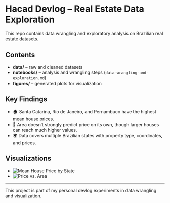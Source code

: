 # Hacad Devlog – Real Estate Data Exploration

This repo contains data wrangling and exploratory analysis on Brazilian real estate datasets.

## Contents
- **data/** – raw and cleaned datasets
- **notebooks/** – analysis and wrangling steps (`data-wrangling-and-exploration.md`)
- **figures/** – generated plots for visualization

## Key Findings
- 🏠 Santa Catarina, Rio de Janeiro, and Pernambuco have the highest mean house prices.
- 📏 Area doesn’t strongly predict price on its own, though larger houses can reach much higher values.
- 🌍 Data covers multiple Brazilian states with property type, coordinates, and prices.

## Visualizations
- ![Mean House Price by State](figures/mean_house_price_by_state.png)
- ![Price vs. Area](figures/price_vs_area.png)

---
This project is part of my personal devlog experiments in data wrangling and visualization.
